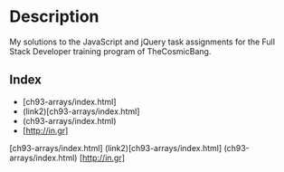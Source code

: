 # Description
My solutions to the JavaScript and jQuery task assignments for the Full Stack Developer training program of TheCosmicBang.

## Index
- [ch93-arrays/index.html]
- (link2)[ch93-arrays/index.html]
- (ch93-arrays/index.html)
- [http://in.gr]

[ch93-arrays/index.html]
(link2)[ch93-arrays/index.html]
(ch93-arrays/index.html)
[http://in.gr]
